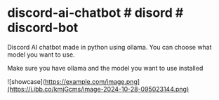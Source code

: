 # discord-ai-chatbot # disord # discord-bot
Discord AI chatbot made in python using ollama. You can choose what model you want to use.

Make sure you have ollama and the model you want to use installed

![showcase](https://example.com/image.png](https://i.ibb.co/kmjGcms/image-2024-10-28-095023144.png)
